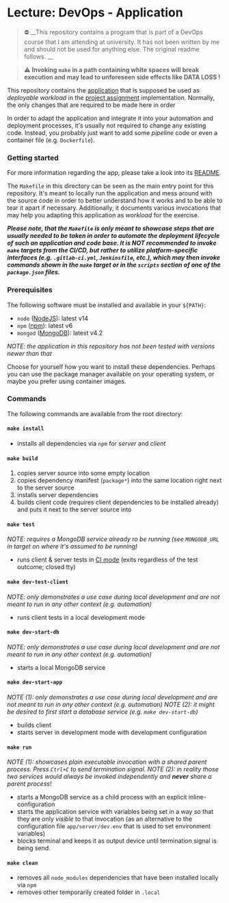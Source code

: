 Lecture: DevOps - Application
=============================

> :no_entry: __This repository contains a program that is part of a DevOps course that I am attending at university. It has not been written by me and should not be used for anything else. The original readme follows. __


> :warning: __Invoking `make` in a path containing white spaces will break execution and may lead to
> unforeseen side effects like DATA LOSS !__




This repository contains the [application](./app/README.md) that is supposed be used as *deployable workload* in the
[project assignment](https://github.com/lucendio/lecture-devops-material/blob/master/assignments/project-work.md)
implementation.
Normally, the only changes that are required to be made here in order 

In order to adapt the application and integrate it into your automation and deployment processes, it's usually not
required to change any existing code. Instead, you probably just want to add some *pipeline* code or even a container
file (e.g. `Dockerfile`).


### Getting started 

For more information regarding the app, please take a look into its [README](./app/README.md).

The `Makefile` in this directory can be seen as the main entry point for this repository. It's meant to locally run the
application and mess around with the source code in order to better understand how it works and to be able to tear it
apart if necessary.
Additionally, it documents various invocations that may help you adapting this application as *workload* for the exercise. 

**_Please note, that the `Makefile` is only meant to showcase steps that are usually needed to be taken in order to
automate the deployment lifecycle of such an application and code base.
It is NOT recommended to invoke `make` targets from the CI/CD, but rather to utilize platform-specific interfaces 
(e.g. `.gitlab-ci.yml`, `Jenkinsfile`, etc.), which may then invoke commands shown in the `make` target or in the `scripts`
 section of one of the `package.json` files._**


### Prerequisites

The following software must be installed and available in your `${PATH}`:

* `node` ([NodeJS](https://nodejs.org/en/download)): latest v14
* `npm` ([npm](https://www.npmjs.com/get-npm)): latest v6
* `mongod` ([MongoDB](https://docs.mongodb.com/manual/installation/)): latest v4.2

*NOTE: the application in this repository has not been tested with versions newer than that*

Choose for yourself how you want to install these dependencies. Perhaps you can use the package manager
available on your operating system, or maybe you prefer using container images. 


### Commands

The following commands are available from the root directory:


#### `make install`

* installs all dependencies via `npm` for *server* and *client*


#### `make build`

1. copies server source into some empty location
2. copies dependency manifest (`package*`) into the same location right next to the server source
3. installs server dependencies
4. builds client code (requires client dependencies to be installed already) and puts it next to the server source into   


#### `make test`

*NOTE: requires a MongoDB service already ro be running (see `MONGODB_URL` in target on where it's assumed to be running)*

* runs client & server tests in [CI mode](https://jestjs.io/docs/en/cli.html#--ci) (exits regardless of the test outcome; closed tty)


#### `make dev-test-client`

*NOTE: only demonstrates a use case during local development and are not meant to run in any other context (e.g. automation)*

* runs client tests in a local development mode


#### `make dev-start-db`

*NOTE: only demonstrates a use case during local development and are not meant to run in any other context (e.g. automation)*

* starts a local MongoDB service


#### `make dev-start-app`

*NOTE (1): only demonstrates a use case during local development and are not meant to run in any other context (e.g. automation)*
*NOTE (2): it might be desired to first start a database service (e.g. `make dev-start-db`)*

* builds client
* starts server in development mode with development configuration


#### `make run`

*NOTE (1): showcases plain executable invocation with a shared parent process. Press `Ctrl+C` to send termination signal.*
*NOTE (2): in reality those two services would always be invoked independently and __never__ share a parent process!*

* starts a MongoDB service as a child process with an explicit inline-configuration
* starts the application service with variables being set in a way so that they are only *visible* to that invocation
  (as an alternative to the configuration file `app/server/dev.env` that is used to set environment variables)
* blocks terminal and keeps it as output device until termination signal is being send.


#### `make clean`

* removes all `node_modules` dependencies that have been installed locally via `npm`
* removes other temporarily created folder in `.local` 
